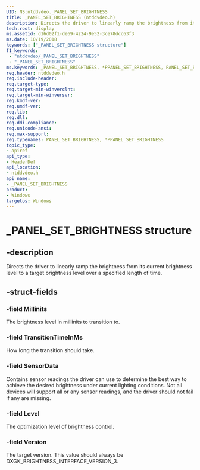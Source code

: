 ```yaml
---
UID: NS:ntddvdeo._PANEL_SET_BRIGHTNESS
title: _PANEL_SET_BRIGHTNESS (ntddvdeo.h)
description: Directs the driver to linearly ramp the brightness from its current brightness level to a target brightness level over a specified length of time.
tech.root: display
ms.assetid: d16d02f1-de69-4224-9e52-3ce78dcc63f3
ms.date: 10/19/2018
keywords: ["_PANEL_SET_BRIGHTNESS structure"]
f1_keywords:
 - "ntddvdeo/_PANEL_SET_BRIGHTNESS"
 - "_PANEL_SET_BRIGHTNESS"
ms.keywords: _PANEL_SET_BRIGHTNESS, *PPANEL_SET_BRIGHTNESS, PANEL_SET_BRIGHTNESS,
req.header: ntddvdeo.h
req.include-header:
req.target-type:
req.target-min-winverclnt:
req.target-min-winversvr:
req.kmdf-ver:
req.umdf-ver:
req.lib:
req.dll:
req.ddi-compliance:
req.unicode-ansi:
req.max-support:
req.typenames: PANEL_SET_BRIGHTNESS, *PPANEL_SET_BRIGHTNESS
topic_type:
- apiref
api_type:
- HeaderDef
api_location:
- ntddvdeo.h
api_name:
- _PANEL_SET_BRIGHTNESS
product: 
- Windows
targetos: Windows
---
```


# _PANEL_SET_BRIGHTNESS structure

## -description

Directs the driver to linearly ramp the brightness from its current brightness level to a target brightness level over a specified length of time.

## -struct-fields

### -field Millinits

The brightness level in millinits to transition to.

### -field TransitionTimeInMs

How long the transition should take.

### -field SensorData

Contains sensor readings the driver can use to determine the best way to achieve the desired brightness under current lighting conditions. Not all devices will support all or any sensor readings, and the driver should not fail if any are missing.

### -field Level

The optimization level of brightness control.

### -field Version

The target version. This value should always be DXGK_BRIGHTNESS_INTERFACE_VERSION_3.

